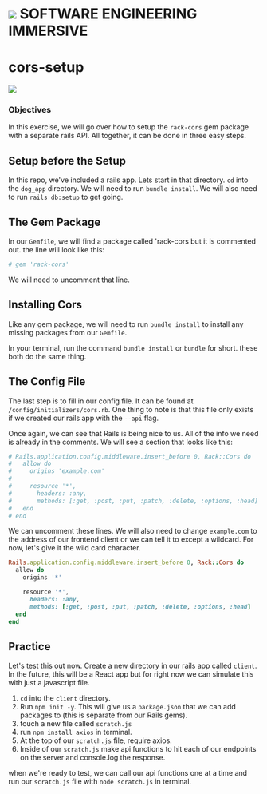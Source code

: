 # ![](https://ga-dash.s3.amazonaws.com/production/assets/logo-9f88ae6c9c3871690e33280fcf557f33.png)  SOFTWARE ENGINEERING IMMERSIVE
# cors-setup

![](https://media2.giphy.com/media/14j9Y06KLXsjCg/giphy.gif)

### Objectives

In this exercise, we will go over how to setup the `rack-cors` gem package with a separate rails API. All together, it can be done in three easy steps.

## Setup before the Setup

In this repo, we've included a rails app. Lets start in that directory. `cd` into the `dog_app` directory. We will need to run `bundle install`. We will also need to run `rails db:setup` to get going.

## The Gem Package

In our `Gemfile`, we will find a package called 'rack-cors but it is commented out. the line will look like this:

```rb
# gem 'rack-cors'
```

We will need to uncomment that line.

## Installing Cors

Like any gem package, we will need to run `bundle install` to install any missing packages from our `Gemfile`.

In your terminal, run the command `bundle install` or `bundle` for short. these both do the same thing.

## The Config File

The last step is to fill in our config file. It can be found at `/config/initializers/cors.rb`. One thing to note is that this file only exists if we created our rails app with the `--api` flag.

Once again, we can see that Rails is being nice to us. All of the info we need is already in the comments. We will see a section that looks like this:

```rb
# Rails.application.config.middleware.insert_before 0, Rack::Cors do
#   allow do
#     origins 'example.com'
#
#     resource '*',
#       headers: :any,
#       methods: [:get, :post, :put, :patch, :delete, :options, :head]
#   end
# end
```

We can uncomment these lines. We will also need to change `example.com` to the address of our frontend client or we can tell it to except a wildcard. For now, let's give it the wild card character.

```rb
Rails.application.config.middleware.insert_before 0, Rack::Cors do
  allow do
    origins '*'

    resource '*',
      headers: :any,
      methods: [:get, :post, :put, :patch, :delete, :options, :head]
  end
end
```

## Practice

Let's test this out now. Create a new directory in our rails app called `client`. In the future, this will be a React app but for right now we can simulate this with just a javascript file.

1. `cd` into the `client` directory.
2. Run `npm init -y`. This will give us a `package.json` that we can add packages to (this is separate from our Rails gems).
3. touch a new file called `scratch.js`
4. run `npm install axios` in terminal.
5. At the top of our `scratch.js` file, require axios.
6. Inside of our `scratch.js` make api functions to hit each of our endpoints on the server and console.log the response.

when we're ready to test, we can call our api functions one at a time and run our `scratch.js` file with `node scratch.js` in terminal.

